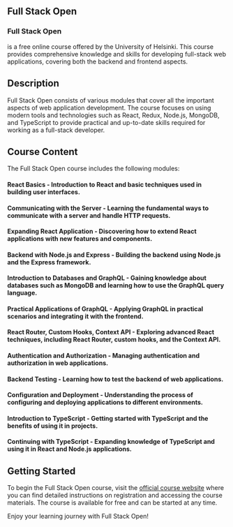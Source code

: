 ## Full Stack Open

### Full Stack Open 
is a free online course offered by the University of Helsinki. This course provides comprehensive knowledge and skills for developing full-stack web applications, covering both the backend and frontend aspects.

## Description
Full Stack Open consists of various modules that cover all the important aspects of web application development. The course focuses on using modern tools and technologies such as React, Redux, Node.js, MongoDB, and TypeScript to provide practical and up-to-date skills required for working as a full-stack developer.

## Course Content
The Full Stack Open course includes the following modules:

#### React Basics - Introduction to React and basic techniques used in building user interfaces.
#### Communicating with the Server - Learning the fundamental ways to communicate with a server and handle HTTP requests.
#### Expanding React Application - Discovering how to extend React applications with new features and components.
#### Backend with Node.js and Express - Building the backend using Node.js and the Express framework.
#### Introduction to Databases and GraphQL - Gaining knowledge about databases such as MongoDB and learning how to use the GraphQL query language.
#### Practical Applications of GraphQL - Applying GraphQL in practical scenarios and integrating it with the frontend.
#### React Router, Custom Hooks, Context API - Exploring advanced React techniques, including React Router, custom hooks, and the Context API.
#### Authentication and Authorization - Managing authentication and authorization in web applications.
#### Backend Testing - Learning how to test the backend of web applications.
#### Configuration and Deployment - Understanding the process of configuring and deploying applications to different environments.
#### Introduction to TypeScript - Getting started with TypeScript and the benefits of using it in projects.
#### Continuing with TypeScript - Expanding knowledge of TypeScript and using it in React and Node.js applications.

## Getting Started
To begin the Full Stack Open course, visit the [official course website](https://fullstackopen.com/en/) where you can find detailed instructions on registration and accessing the course materials. The course is available for free and can be started at any time.


Enjoy your learning journey with Full Stack Open!
